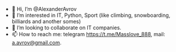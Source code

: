 - 👋 Hi, I’m @AlexanderAvrov
- 👀 I’m interested in IT, Python, Sport (like climbing, snowboarding, billiards and another somes)
- 💞️ I’m looking to collaborate on IT companies. 
- 📫 How to reach me: telegram https://t.me/Masslove_888, mail: a.avrov@gmail.com.

<!---
AlexanderAvrov/AlexanderAvrov is a ✨ special ✨ repository because its `README.md` (this file) appears on your GitHub profile.
You can click the Preview link to take a look at your changes.
--->
